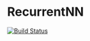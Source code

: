 # RecurrentNN

[![Build Status](https://travis-ci.org/Andre-P/RecurrentNN.jl.svg?branch=master)](https://travis-ci.org/Andre-P/RecurrentNN.jl)
